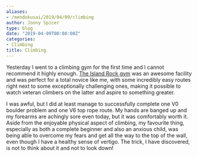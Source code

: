 ```yaml
---
aliases:
- /mendokusai/2019/04/09/climbing
author: Jonny Spicer
type: blog
date: "2019-04-09T00:00:00Z"
categories:
- Climbing
title: Climbing
---
```

Yesterday I went to a climbing gym for the first time and I cannot recommend it
highly enough. [The Island Rock gym](https://islandrock.com/) was an awesome
facility and was perfect for a total novice like me, with some incredibly easy
routes right next to some exceptionally challenging ones, making it possible
to watch veteran climbers on the latter and aspire to something greater.

I was awful, but I did at least manage to successfully complete one V0 boulder
problem and one V6 top rope route. My hands are banged up and my forearms are achingly
sore even today, but it was comfortably worth it. Aside from the enjoyable
physical aspect of climbing, my favourite thing, especially as both a complete
beginner and also an anxious child, was being able to overcome my fears and
get all the way to the top of the wall, even though I have a healthy sense
of vertigo. The trick, I have discovered, is not to think about it and not to
look down!
